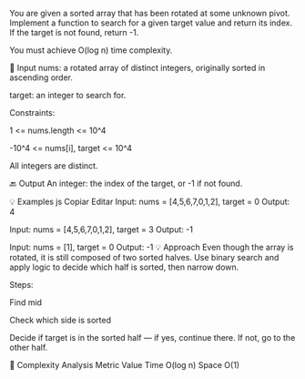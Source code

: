 You are given a sorted array that has been rotated at some unknown pivot.
Implement a function to search for a given target value and return its index.
If the target is not found, return -1.

You must achieve O(log n) time complexity.

🔢 Input
nums: a rotated array of distinct integers, originally sorted in ascending order.

target: an integer to search for.

Constraints:

1 <= nums.length <= 10^4

-10^4 <= nums[i], target <= 10^4

All integers are distinct.

🔙 Output
An integer: the index of the target, or -1 if not found.

💡 Examples
js
Copiar
Editar
Input: nums = [4,5,6,7,0,1,2], target = 0
Output: 4

Input: nums = [4,5,6,7,0,1,2], target = 3
Output: -1

Input: nums = [1], target = 0
Output: -1
💡 Approach
Even though the array is rotated, it is still composed of two sorted halves.
Use binary search and apply logic to decide which half is sorted, then narrow down.

Steps:

Find mid

Check which side is sorted

Decide if target is in the sorted half — if yes, continue there. If not, go to the other half.

🧠 Complexity Analysis
Metric Value
Time O(log n)
Space O(1)
